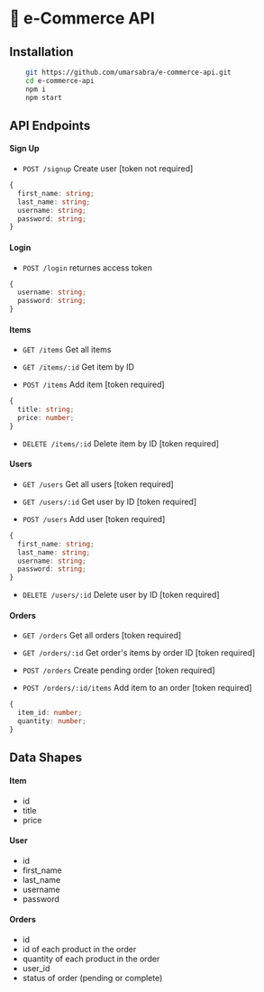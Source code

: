 # 🛒 e-Commerce API

## Installation

```bash
    git https://github.com/umarsabra/e-commerce-api.git
    cd e-commerce-api
    npm i
    npm start
```

## API Endpoints

#### Sign Up

- `POST /signup` Create user [token not required]

```ts
{
  first_name: string;
  last_name: string;
  username: string;
  password: string;
}
```

#### Login

- `POST /login` returnes access token

```ts
{
  username: string;
  password: string;
}
```

#### Items

- `GET /items` Get all items

- `GET /items/:id` Get item by ID

- `POST /items` Add item [token required]

```ts
{
  title: string;
  price: number;
}
```

- `DELETE /items/:id` Delete item by ID [token required]

#### Users

- `GET /users` Get all users [token required]

- `GET /users/:id` Get user by ID [token required]

- `POST /users` Add user [token required]

```ts
{
  first_name: string;
  last_name: string;
  username: string;
  password: string;
}
```

- `DELETE /users/:id` Delete user by ID [token required]

#### Orders

- `GET /orders` Get all orders [token required]

- `GET /orders/:id` Get order's items by order ID [token required]

- `POST /orders` Create pending order [token required]

- `POST /orders/:id/items` Add item to an order [token required]

```ts
{
  item_id: number;
  quantity: number;
}
```

## Data Shapes

#### Item

- id
- title
- price

#### User

- id
- first_name
- last_name
- username
- password

#### Orders

- id
- id of each product in the order
- quantity of each product in the order
- user_id
- status of order (pending or complete)
